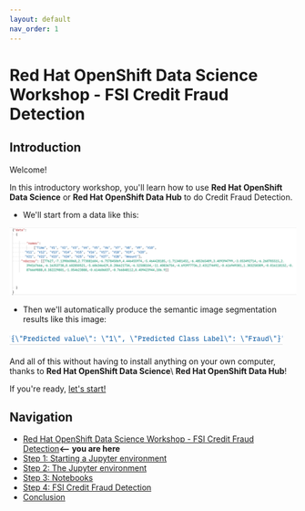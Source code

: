 ```yaml
---
layout: default
nav_order: 1
---
```


# Red Hat OpenShift Data Science Workshop - FSI Credit Fraud Detection

## Introduction

Welcome!

In this introductory workshop, you'll learn how to use **Red Hat OpenShift Data Science** or **Red Hat OpenShift Data Hub** to do Credit Fraud Detection.

* We'll start from a data like this:


![alt text](./assets/img/sample.png "PCA transformed credit data")


* Then we'll automatically produce the semantic image segmentation results like this image:

![alt text](./assets/img/prediction_result.png "Make a decision based on the input data")


And all of this without having to install anything on your own computer, thanks to **Red Hat OpenShift Data Science**\ **Red Hat OpenShift Data Hub**!

If you're ready,  [let's start!](step1.md)

## Navigation

<!-- startnav -->
* [Red Hat OpenShift Data Science Workshop - FSI Credit Fraud Detection](index.md)**<-- you are here**
* [Step 1: Starting a Jupyter environment](step1.md)
* [Step 2: The Jupyter environment](step2.md)
* [Step 3: Notebooks](step3.md)
* [Step 4: FSI Credit Fraud Detection](step4.md)
* [Conclusion](step8.md)
<!-- endnav -->
